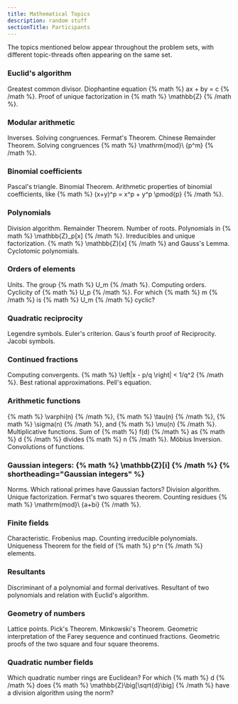 ```yaml
---
title: Mathematical Topics
description: random stuff
sectionTitle: Participants
---
```


The topics mentioned below appear throughout the problem sets, with different topic-threads often appearing on the same set.

### Euclid's algorithm

Greatest common divisor. Diophantine equation {% math %} ax + by = c {% /math %}. Proof of unique factorization in {% math %} \mathbb{Z} {% /math %}.

### Modular arithmetic

Inverses. Solving congruences. Fermat's Theorem. Chinese Remainder Theorem. Solving congruences {% math %} \mathrm{mod}\ {p^m} {% /math %}.

### Binomial coefficients

Pascal's triangle. Binomial Theorem. Arithmetic properties of binomial coefficients, like {% math %} (x+y)^p = x^p + y^p \pmod{p} {% /math %}.

### Polynomials

Division algorithm. Remainder Theorem. Number of roots. Polynomials in {% math %} \mathbb{Z}_p[x] {% /math %}. Irreducibles and unique factorization. {% math %} \mathbb{Z}[x] {% /math %} and Gauss's Lemma. Cyclotomic polynomials.

### Orders of elements

Units. The group {% math %} U_m {% /math %}. Computing orders. Cyclicity of {% math %} U_p {% /math %}. For which {% math %} m {% /math %} is {% math %} U_m {% /math %} cyclic?

### Quadratic reciprocity

Legendre symbols. Euler's criterion. Gaus's fourth proof of Reciprocity. Jacobi symbols.

### Continued fractions

Computing convergents. {% math %} \left|x - p/q \right| < 1/q^2 {% /math %}. Best rational approximations. Pell's equation.

### Arithmetic functions

{% math %} \varphi(n) {% /math %}, {% math %} \tau(n) {% /math %}, {% math %} \sigma(n) {% /math %}, and {% math %} \mu(n) {% /math %}. Multiplicative functions. Sum of {% math %} f(d) {% /math %} as {% math %} d {% /math %} divides {% math %} n {% /math %}. Möbius Inversion. Convolutions of functions.

### Gaussian integers: {% math %} \mathbb{Z}[i] {% /math %} {% shortheading="Gaussian integers" %}

Norms. Which rational primes have Gaussian factors? Division algorithm. Unique factorization. Fermat's two squares theorem. Counting residues {% math %} \mathrm{mod}\ {a+bi} {% /math %}.

### Finite fields

Characteristic. Frobenius map. Counting irreducible polynomials. Uniqueness Theorem for the field of {% math %} p^n {% /math %} elements.

### Resultants

Discriminant of a polynomial and formal derivatives. Resultant of two polynomials and relation with Euclid's algorithm.

### Geometry of numbers

Lattice points. Pick's Theorem. Minkowski's Theorem. Geometric interpretation of the Farey sequence and continued fractions. Geometric proofs of the two square and four square theorems.

### Quadratic number fields

Which quadratic number rings are Euclidean? For which {% math %} d {% /math %} does {% math %} \mathbb{Z}\big[\sqrt{d}\big] {% /math %} have a division algorithm using the norm?